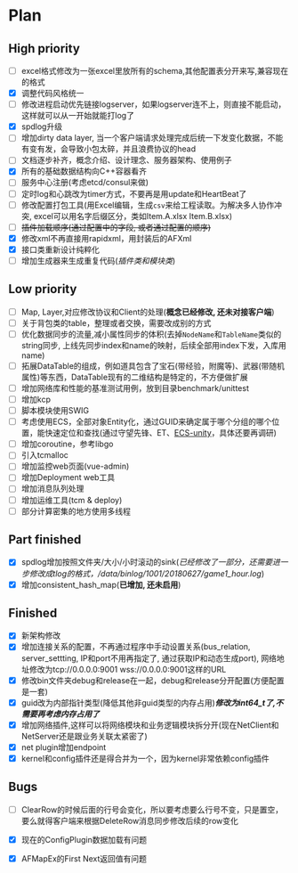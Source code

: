 # Plan

## High priority

- [ ] excel格式修改为一张excel里放所有的schema,其他配置表分开来写,兼容现在的格式
- [x] 调整代码风格统一
- [ ] 修改进程启动优先链接logserver，如果logserver连不上，则直接不能启动，这样就可以从一开始就能打log了
- [x] spdlog升级
- [ ] 增加dirty data layer, 当一个客户端请求处理完成后统一下发变化数据，不能有变有发，会导致小包太碎，并且浪费协议的head
- [ ] 文档逐步补齐，概念介绍、设计理念、服务器架构、使用例子
- [x] 所有的基础数据结构向C++容器看齐
- [ ] 服务中心注册(考虑etcd/consul来做)
- [ ] 定时log和心跳改为timer方式，不要再是用update和HeartBeat了
- [ ] 修改配置打包工具(用Excel编辑，生成`csv`来给工程读取。为解决多人协作冲突, excel可以用名字后缀区分，类如Item.A.xlsx Item.B.xlsx)
- [ ] ~~插件加载顺序(通过配置中的字段, 或者通过配置的顺序)~~
- [x] 修改xml不再直接用rapidxml，用封装后的AFXml
- [x] 接口类重新设计纯粹化
- [ ] 增加生成器来生成重复代码(_插件类和模块类_)

## Low priority

- [ ] Map, Layer,对应修改协议和Client的处理(**概念已经修改, 还未对接客户端**)
- [ ] 关于背包类的table，整理或者交换，需要改成别的方式
- [ ] 优化数据同步的流量,减小属性同步的体积(去掉`NodeName`和`TableName`类似的string同步, 上线先同步index和name的映射，后续全部用index下发，入库用name)
- [ ] 拓展DataTable的组成，例如道具包含了宝石(带经验，附魔等)、武器(带随机属性)等东西，DataTable现有的二维结构是特定的，不方便做扩展
- [ ] 增加网络库和性能的基准测试用例，放到目录benchmark/unittest
- [ ] 增加kcp
- [ ] 脚本模块使用SWIG
- [ ] 考虑使用ECS，全部对象Entity化，通过GUID来确定属于哪个分组的哪个位置，能快速定位和查找(通过守望先锋、ET、[ECS-unity](https://github.com/sschmid/Entitas-CSharp)，具体还要再调研)
- [ ] 增加coroutine，参考libgo
- [ ] 引入tcmalloc
- [ ] 增加监控web页面(vue-admin)
- [ ] 增加Deployment web工具
- [ ] 增加消息队列处理
- [ ] 增加运维工具(tcm & deploy)
- [ ] 部分计算密集的地方使用多线程

## Part finished

- [x] spdlog增加按照文件夹/大小/小时滚动的sink(*已经修改了一部分，还需要进一步修改成tlog的格式，/data/binlog/1001/20180627/game1_hour.log*)
- [x] 增加consistent_hash_map(**已增加, 还未启用**)

## Finished

- [x] 新架构修改
- [x] 增加连接关系的配置，不再通过程序中手动设置关系(bus_relation, server_settting, IP和port不用再指定了, 通过获取IP和动态生成port), 网络地址修改为tcp://0.0.0.0:9001 wss://0.0.0.0:9001这样的URL
- [x] 修改bin文件夹debug和release在一起，debug和release分开配置(方便配置是一套)
- [x] guid改为内部指针类型(降低其他非guid类型的内存占用)***修改为int64_t了,不需要再考虑内存占用了***
- [x] 增加网络插件,这样可以将网络模块和业务逻辑模块拆分开(现在NetClient和NetServer还是跟业务关联太紧密了)
- [x] net plugin增加endpoint
- [x] kernel和config插件还是得合并为一个，因为kernel非常依赖config插件

## Bugs

- [ ] ClearRow的时候后面的行号会变化，所以要考虑要么行号不变，只是置空，要么就得客户端来根据DeleteRow消息同步修改后续的row变化
- [x] 现在的ConfigPlugin数据加载有问题
- [x] AFMapEx的First Next返回值有问题
  